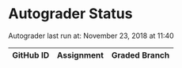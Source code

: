# Autograder Status
Autograder last run at: November 23, 2018 at 11:40

| GitHub ID | Assignment | Graded Branch |
|-----------|------------|---------------|
